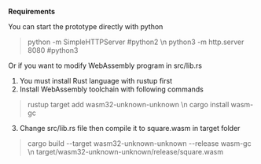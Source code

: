  **Requirements**

You can start the prototype directly with python
> python -m SimpleHTTPServer #python2 \n
> python3 -m http.server 8080 #python3

Or if you want to modify WebAssembly program in src/lib.rs
 1. You must install Rust language with rustup first
 2. Install WebAssembly toolchain with following commands

> rustup target add wasm32-unknown-unknown \n
> cargo install wasm-gc

 3. Change src/lib.rs file then compile it to square.wasm in target folder

> cargo build --target wasm32-unknown-unknown --release wasm-gc \n
> target/wasm32-unknown-unknown/release/square.wasm
